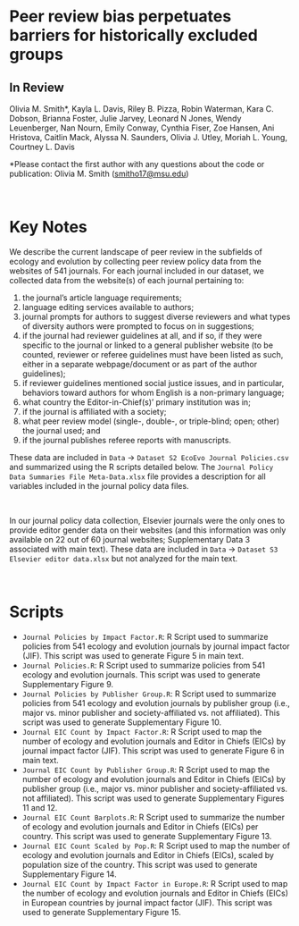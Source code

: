 # Peer review bias perpetuates barriers for historically excluded groups
## In Review 

Olivia M. Smith*, Kayla L. Davis, Riley B. Pizza, Robin Waterman, Kara C. Dobson, Brianna Foster, Julie Jarvey, Leonard N Jones, Wendy Leuenberger, Nan Nourn, Emily Conway, Cynthia Fiser, Zoe Hansen, Ani Hristova, Caitlin Mack, Alyssa N. Saunders, Olivia J. Utley, Moriah L. Young, Courtney L. Davis 

*Please contact the first author with any questions about the code or publication: Olivia M. Smith (smitho17@msu.edu)

&nbsp;

# Key Notes
We describe the current landscape of peer review in the subfields of ecology and evolution by collecting peer review policy data from the websites of 541 journals. For each journal included in our dataset, we collected data from the website(s) of each journal pertaining to: 
 1. the journal’s article language requirements;
 2. language editing services available to authors;
 3. journal prompts for authors to suggest diverse reviewers and what types of diversity authors were prompted to focus on in suggestions;
 4. if the journal had reviewer guidelines at all, and if so, if they were specific to the journal or linked to a general publisher website (to be counted, reviewer or referee guidelines must have been listed as such, either in a separate webpage/document or as part of the author guidelines);
 5. if reviewer guidelines mentioned social justice issues, and in particular, behaviors toward authors for whom English is a non-primary language;
 6. what country the Editor-in-Chief(s)’ primary institution was in;
 7. if the journal is affiliated with a society;
 8. what peer review model (single-, double-, or triple-blind; open; other) the journal used; and 
 9. if the journal publishes referee reports with manuscripts.

These data are included in `Data` -> `Dataset S2 EcoEvo Journal Policies.csv` and summarized using the R scripts detailed below. The `Journal Policy Data Summaries File Meta-Data.xlsx` file provides a description for all variables included in the journal policy data files.


&nbsp;

In our journal policy data collection, Elsevier journals were the only ones to provide editor gender data on their websites (and this information was only available on 22 out of 60 journal websites; Supplementary Data 3 associated with main text). These data are included in `Data` -> `Dataset S3 Elsevier editor data.xlsx` but not analyzed for the main text.

&nbsp;

# Scripts
- `Journal Policies by Impact Factor.R`: R Script used to summarize policies from 541 ecology and evolution journals by journal impact factor (JIF). This script was used to generate Figure 5 in main text.
- `Journal Policies.R`: R Script used to summarize policies from 541 ecology and evolution journals. This script was used to generate Supplementary Figure 9.
- `Journal Policies by Publisher Group.R`: R Script used to summarize policies from 541 ecology and evolution journals by publisher group (i.e., major vs. minor publisher and society-affiliated vs. not affiliated). This script was used to generate Supplementary Figure 10.
- `Journal EIC Count by Impact Factor.R`: R Script used to map the number of ecology and evolution journals and Editor in Chiefs (EICs) by journal impact factor (JIF). This script was used to generate Figure 6 in main text.
- `Journal EIC Count by Publisher Group.R`: R Script used to map the number of ecology and evolution journals and Editor in Chiefs (EICs) by publisher group (i.e., major vs. minor publisher and society-affiliated vs. not affiliated). This script was used to generate Supplementary Figures 11 and 12.
- `Journal EIC Count Barplots.R`: R Script used to summarize the number of ecology and evolution journals and Editor in Chiefs (EICs) per country. This script was used to generate Supplementary Figure 13.
- `Journal EIC Count Scaled by Pop.R`: R Script used to map the number of ecology and evolution journals and Editor in Chiefs (EICs), scaled by population size of the country. This script was used to generate Supplementary Figure 14.
- `Journal EIC Count by Impact Factor in Europe.R`: R Script used to map the number of ecology and evolution journals and Editor in Chiefs (EICs) in European countries by journal impact factor (JIF). This script was used to generate Supplementary Figure 15.
